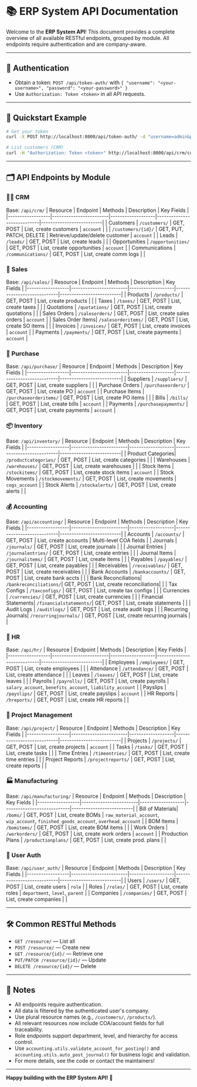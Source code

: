 # 📚 ERP System API Documentation

Welcome to the **ERP System API**! This document provides a complete overview of all available RESTful endpoints, grouped by module. All endpoints require authentication and are company-aware.

---

## 🔐 Authentication
- Obtain a token: `POST /api/token-auth/` with `{ "username": "<your-username>", "password": "<your-password>" }`
- Use `Authorization: Token <token>` in all API requests.

---

## 🚀 Quickstart Example
```bash
# Get your token
curl -X POST http://localhost:8000/api/token-auth/ -d "username=admin&password=yourpassword"

# List customers (CRM)
curl -H "Authorization: Token <token>" http://localhost:8000/api/crm/customers/
```

---

## 🗂️ API Endpoints by Module

### 🧑‍💼 CRM
Base: `/api/crm/`
| Resource         | Endpoint                | Methods           | Description                | Key Fields               |
|------------------|------------------------|-------------------|----------------------------|--------------------------|
| Customers        | `/customers/`          | GET, POST         | List, create customers     | `account`                |
|                  | `/customers/{id}/`     | GET, PUT, PATCH, DELETE | Retrieve/update/delete customer | `account`        |
| Leads            | `/leads/`              | GET, POST         | List, create leads         |                          |
| Opportunities    | `/opportunities/`      | GET, POST         | List, create opportunities | `account`                |
| Communications   | `/communications/`     | GET, POST         | List, create comm logs     |                          |

### 🛒 Sales
Base: `/api/sales/`
| Resource         | Endpoint                | Methods           | Description                | Key Fields               |
|------------------|------------------------|-------------------|----------------------------|--------------------------|
| Products         | `/products/`           | GET, POST         | List, create products      |                          |
| Taxes            | `/taxes/`              | GET, POST         | List, create taxes         |                          |
| Quotations       | `/quotations/`         | GET, POST         | List, create quotations    |                          |
| Sales Orders     | `/salesorders/`        | GET, POST         | List, create sales orders  | `account`                |
| Sales Order Items| `/salesorderitems/`    | GET, POST         | List, create SO items      |                          |
| Invoices         | `/invoices/`           | GET, POST         | List, create invoices      | `account`                |
| Payments         | `/payments/`           | GET, POST         | List, create payments      | `account`                |

### 🏬 Purchase
Base: `/api/purchase/`
| Resource         | Endpoint                | Methods           | Description                | Key Fields               |
|------------------|------------------------|-------------------|----------------------------|--------------------------|
| Suppliers        | `/suppliers/`          | GET, POST         | List, create suppliers     |                          |
| Purchase Orders  | `/purchaseorders/`     | GET, POST         | List, create PO            | `account`                |
| Purchase Items   | `/purchaseorderitems/` | GET, POST         | List, create PO items      |                          |
| Bills            | `/bills/`              | GET, POST         | List, create bills         | `account`                |
| Payments         | `/purchasepayments/`   | GET, POST         | List, create payments      | `account`                |

### 📦 Inventory
Base: `/api/inventory/`
| Resource         | Endpoint                | Methods           | Description                | Key Fields               |
|------------------|------------------------|-------------------|----------------------------|--------------------------|
| Product Categories| `/productcategories/`  | GET, POST         | List, create categories    |                          |
| Warehouses       | `/warehouses/`         | GET, POST         | List, create warehouses    |                          |
| Stock Items      | `/stockitems/`         | GET, POST         | List, create stock items   | `account`                |
| Stock Movements  | `/stockmovements/`     | GET, POST         | List, create movements     | `cogs_account`           |
| Stock Alerts     | `/stockalerts/`        | GET, POST         | List, create alerts        |                          |

### 💰 Accounting
Base: `/api/accounting/`
| Resource         | Endpoint                | Methods           | Description                | Key Fields               |
|------------------|------------------------|-------------------|----------------------------|--------------------------|
| Accounts         | `/accounts/`           | GET, POST         | List, create accounts      | Multi-level COA fields   |
| Journals         | `/journals/`           | GET, POST         | List, create journals      |                          |
| Journal Entries  | `/journalentries/`     | GET, POST         | List, create entries       |                          |
| Journal Items    | `/journalitems/`       | GET, POST         | List, create items         |                          |
| Payables         | `/payables/`           | GET, POST         | List, create payables      |                          |
| Receivables      | `/receivables/`        | GET, POST         | List, create receivables   |                          |
| Bank Accounts    | `/bankaccounts/`       | GET, POST         | List, create bank accts    |                          |
| Bank Reconciliations| `/bankreconciliations/`| GET, POST      | List, create reconciliations|                          |
| Tax Configs      | `/taxconfigs/`         | GET, POST         | List, create tax configs   |                          |
| Currencies       | `/currencies/`         | GET, POST         | List, create currencies    |                          |
| Financial Statements| `/financialstatements/`| GET, POST      | List, create statements    |                          |
| Audit Logs       | `/auditlogs/`          | GET, POST         | List, create audit logs    |                          |
| Recurring Journals| `/recurringjournals/` | GET, POST         | List, create recurring journals |                    |

### 👥 HR
Base: `/api/hr/`
| Resource         | Endpoint                | Methods           | Description                | Key Fields               |
|------------------|------------------------|-------------------|----------------------------|--------------------------|
| Employees        | `/employees/`          | GET, POST         | List, create employees     |                          |
| Attendance       | `/attendance/`         | GET, POST         | List, create attendance    |                          |
| Leaves           | `/leaves/`             | GET, POST         | List, create leaves        |                          |
| Payrolls         | `/payrolls/`           | GET, POST         | List, create payrolls      | `salary_account`, `benefits_account`, `liability_account` |
| Payslips         | `/payslips/`           | GET, POST         | List, create payslips      | `account`                |
| HR Reports       | `/hreports/`           | GET, POST         | List, create HR reports    |                          |

### 📁 Project Management
Base: `/api/project/`
| Resource         | Endpoint                | Methods           | Description                | Key Fields               |
|------------------|------------------------|-------------------|----------------------------|--------------------------|
| Projects         | `/projects/`           | GET, POST         | List, create projects      | `account`                |
| Tasks            | `/tasks/`              | GET, POST         | List, create tasks         |                          |
| Time Entries     | `/timeentries/`        | GET, POST         | List, create time entries  |                          |
| Project Reports  | `/projectreports/`     | GET, POST         | List, create reports       |                          |

### 🏭 Manufacturing
Base: `/api/manufacturing/`
| Resource         | Endpoint                | Methods           | Description                | Key Fields               |
|------------------|------------------------|-------------------|----------------------------|--------------------------|
| Bill of Materials| `/boms/`               | GET, POST         | List, create BOMs          | `raw_material_account`, `wip_account`, `finished_goods_account`, `overhead_account` |
| BOM Items        | `/bomitems/`           | GET, POST         | List, create BOM items     |                          |
| Work Orders      | `/workorders/`         | GET, POST         | List, create work orders   | `account`                |
| Production Plans | `/productionplans/`    | GET, POST         | List, create prod. plans   |                          |

### 🔐 User Auth
Base: `/api/user_auth/`
| Resource         | Endpoint                | Methods           | Description                | Key Fields               |
|------------------|------------------------|-------------------|----------------------------|--------------------------|
| Users            | `/users/`              | GET, POST         | List, create users         | `role`                   |
| Roles            | `/roles/`              | GET, POST         | List, create roles         | `department`, `level`, `parent` |
| Companies        | `/companies/`          | GET, POST         | List, create companies     |                          |

---

## 🛠️ Common RESTful Methods
- `GET /resource/` — List all
- `POST /resource/` — Create new
- `GET /resource/{id}/` — Retrieve one
- `PUT/PATCH /resource/{id}/` — Update
- `DELETE /resource/{id}/` — Delete

---

## 📝 Notes
- All endpoints require authentication.
- All data is filtered by the authenticated user's company.
- Use plural resource names (e.g., `/customers/`, `/products/`).
- All relevant resources now include COA/account fields for full traceability.
- Role endpoints support department, level, and hierarchy for access control.
- Use `accounting.utils.validate_account_for_posting()` and `accounting.utils.auto_post_journal()` for business logic and validation.
- For more details, see the code or contact the maintainers!

---

**Happy building with the ERP System API!** 🚀 